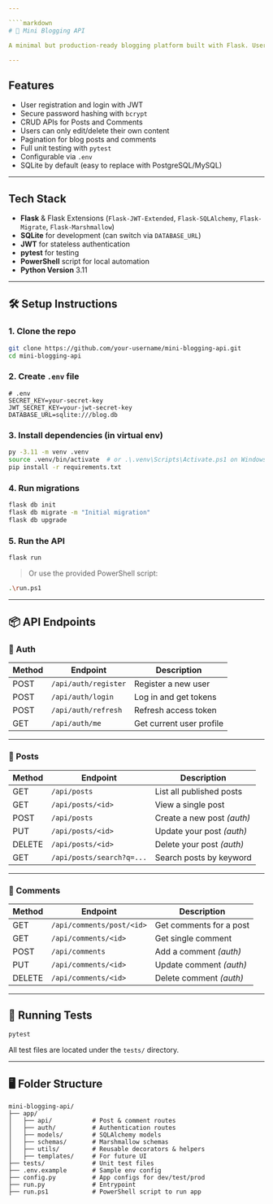 ```yaml
---

````markdown
# 📝 Mini Blogging API

A minimal but production-ready blogging platform built with Flask. Users can register, log in, write blog posts, and comment on others' posts. Authentication is handled using JWT tokens.

---
```


## Features

- User registration and login with JWT
- Secure password hashing with `bcrypt`
- CRUD APIs for Posts and Comments
- Users can only edit/delete their own content
- Pagination for blog posts and comments
- Full unit testing with `pytest`
- Configurable via `.env`
- SQLite by default (easy to replace with PostgreSQL/MySQL)

---

## Tech Stack

- **Flask** & Flask Extensions (`Flask-JWT-Extended`, `Flask-SQLAlchemy`, `Flask-Migrate`, `Flask-Marshmallow`)
- **SQLite** for development (can switch via `DATABASE_URL`)
- **JWT** for stateless authentication
- **pytest** for testing
- **PowerShell** script for local automation
- **Python Version** 3.11

---

## 🛠️ Setup Instructions

### 1. Clone the repo

```bash
git clone https://github.com/your-username/mini-blogging-api.git
cd mini-blogging-api
```

### 2. Create `.env` file

```env
# .env
SECRET_KEY=your-secret-key
JWT_SECRET_KEY=your-jwt-secret-key
DATABASE_URL=sqlite:///blog.db
```

### 3. Install dependencies (in virtual env)

```bash
py -3.11 -m venv .venv
source .venv/bin/activate  # or .\.venv\Scripts\Activate.ps1 on Windows
pip install -r requirements.txt
```

### 4. Run migrations

```bash
flask db init
flask db migrate -m "Initial migration"
flask db upgrade
```

### 5. Run the API

```bash
flask run
```

> Or use the provided PowerShell script:

```bash
.\run.ps1
```

---

## 📦 API Endpoints

### 🔐 Auth

| Method | Endpoint             | Description              |
| ------ | -------------------- | ------------------------ |
| POST   | `/api/auth/register` | Register a new user      |
| POST   | `/api/auth/login`    | Log in and get tokens    |
| POST   | `/api/auth/refresh`  | Refresh access token     |
| GET    | `/api/auth/me`       | Get current user profile |

---

### 📝 Posts

| Method | Endpoint                  | Description                |
| ------ | ------------------------- | -------------------------- |
| GET    | `/api/posts`              | List all published posts   |
| GET    | `/api/posts/<id>`         | View a single post         |
| POST   | `/api/posts`              | Create a new post _(auth)_ |
| PUT    | `/api/posts/<id>`         | Update your post _(auth)_  |
| DELETE | `/api/posts/<id>`         | Delete your post _(auth)_  |
| GET    | `/api/posts/search?q=...` | Search posts by keyword    |

---

### 💬 Comments

| Method | Endpoint                  | Description             |
| ------ | ------------------------- | ----------------------- |
| GET    | `/api/comments/post/<id>` | Get comments for a post |
| GET    | `/api/comments/<id>`      | Get single comment      |
| POST   | `/api/comments`           | Add a comment _(auth)_  |
| PUT    | `/api/comments/<id>`      | Update comment _(auth)_ |
| DELETE | `/api/comments/<id>`      | Delete comment _(auth)_ |

---

## 🧪 Running Tests

```bash
pytest
```

All test files are located under the `tests/` directory.

---

## 🖥️ Folder Structure

```
mini-blogging-api/
├── app/
│   ├── api/           # Post & comment routes
│   ├── auth/          # Authentication routes
│   ├── models/        # SQLAlchemy models
│   ├── schemas/       # Marshmallow schemas
│   ├── utils/         # Reusable decorators & helpers
│   ├── templates/     # For future UI
├── tests/             # Unit test files
├── .env.example       # Sample env config
├── config.py          # App configs for dev/test/prod
├── run.py             # Entrypoint
├── run.ps1            # PowerShell script to run app
```
